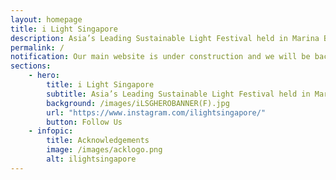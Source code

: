 ```yaml
---
layout: homepage
title: i Light Singapore
description: Asia’s Leading Sustainable Light Festival held in Marina Bay
permalink: /
notification: Our main website is under construction and we will be back with details on the next edition of the festival. Stay tuned!
sections:
    - hero:
        title: i Light Singapore
        subtitle: Asia’s Leading Sustainable Light Festival held in Marina Bay
        background: /images/iLSGHEROBANNER(F).jpg
        url: "https://www.instagram.com/ilightsingapore/"
        button: Follow Us
    - infopic:
        title: Acknowledgements
        image: /images/acklogo.png
        alt: ilightsingapore
---
```

